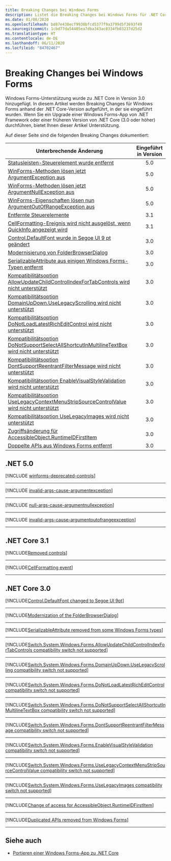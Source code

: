 ```yaml
---
title: Breaking Changes bei Windows Forms
description: Listet die Breaking Changes bei Windows Forms für .NET Core auf.
ms.date: 01/08/2020
ms.openlocfilehash: bd87e438ecf9930bfcd5377f9a3799d5f3693f49
ms.sourcegitcommit: 1cbd77da54405ea7dba343ac0334fb03237d25d2
ms.translationtype: HT
ms.contentlocale: de-DE
ms.lasthandoff: 06/11/2020
ms.locfileid: "84702467"
---
```

# <a name="breaking-changes-in-windows-forms"></a>Breaking Changes bei Windows Forms

Windows Forms-Unterstützung wurde zu .NET Core in Version 3.0 hinzugefügt. In diesem Artikel werden Breaking Changes für Windows Forms anhand der .NET Core-Version aufgeführt, in der sie eingeführt wurden. Wenn Sie ein Upgrade einer Windows Forms-App von .NET Framework oder einer früheren Version von .NET Core (3.0 oder höher) durchführen, bietet Ihnen dieser Artikel Unterstützung.

Auf dieser Seite sind die folgenden Breaking Changes dokumentiert:

| Unterbrechende Änderung | Eingeführt in Version |
| - | :-: |
| [Statusleisten-Steuerelement wurde entfernt](#removed-status-bar-controls) | 5.0 |
| [WinForms-Methoden lösen jetzt ArgumentException aus](#winforms-methods-now-throw-argumentexception) | 5.0 |
| [WinForms-Methoden lösen jetzt ArgumentNullException aus](#winforms-methods-now-throw-argumentnullexception) | 5.0 |
| [WinForms-Eigenschaften lösen nun ArgumentOutOfRangeException aus](#winforms-properties-now-throw-argumentoutofrangeexception) | 5.0 |
| [Entfernte Steuerelemente](#removed-controls) | 3.1 |
| [CellFormatting-Ereignis wird nicht ausgelöst, wenn QuickInfo angezeigt wird](#cellformatting-event-not-raised-if-tooltip-is-shown) | 3.1 |
| [Control.DefaultFont wurde in Segoe UI 9 pt geändert](#default-control-font-changed-to-segoe-ui-9-pt) | 3.0 |
| [Modernisierung von FolderBrowserDialog](#modernization-of-the-folderbrowserdialog) | 3.0 |
| [SerializableAttribute aus einigen Windows Forms-Typen entfernt](#serializableattribute-removed-from-some-windows-forms-types) | 3.0 |
| [Kompatibilitätsoption AllowUpdateChildControlIndexForTabControls wird nicht unterstützt](#allowupdatechildcontrolindexfortabcontrols-compatibility-switch-not-supported) | 3.0 |
| [Kompatibilitätsoption DomainUpDown.UseLegacyScrolling wird nicht unterstützt](#domainupdownuselegacyscrolling-compatibility-switch-not-supported) | 3.0 |
| [Kompatibilitätsoption DoNotLoadLatestRichEditControl wird nicht unterstützt](#donotloadlatestricheditcontrol-compatibility-switch-not-supported) | 3.0 |
| [Kompatibilitätsoption DoNotSupportSelectAllShortcutInMultilineTextBox wird nicht unterstützt](#donotsupportselectallshortcutinmultilinetextbox-compatibility-switch-not-supported) | 3.0 |
| [Kompatibilitätsoption DontSupportReentrantFilterMessage wird nicht unterstützt](#dontsupportreentrantfiltermessage-compatibility-switch-not-supported) | 3.0 |
| [Kompatibilitätsoption EnableVisualStyleValidation wird nicht unterstützt](#enablevisualstylevalidation-compatibility-switch-not-supported) | 3.0 |
| [Kompatibilitätsoption UseLegacyContextMenuStripSourceControlValue wird nicht unterstützt](#uselegacycontextmenustripsourcecontrolvalue-compatibility-switch-not-supported) | 3.0 |
| [Kompatibilitätsoption UseLegacyImages wird nicht unterstützt](#uselegacyimages-compatibility-switch-not-supported) | 3.0 |
| [Zugriffsänderung für AccessibleObject.RuntimeIDFirstItem](#change-of-access-for-accessibleobjectruntimeidfirstitem) | 3.0 |
| [Doppelte APIs aus Windows Forms entfernt](#duplicated-apis-removed-from-windows-forms) | 3.0 |

## <a name="net-50"></a>.NET 5.0

[!INCLUDE [winforms-deprecated-controls](../../../includes/core-changes/windowsforms/5.0/winforms-deprecated-controls.md)]

***

[!INCLUDE [invalid-args-cause-argumentexception](../../../includes/core-changes/windowsforms/5.0/invalid-args-cause-argumentexception.md)]

***

[!INCLUDE [null-args-cause-argumentnullexception](../../../includes/core-changes/windowsforms/5.0/null-args-cause-argumentnullexception.md)]

***

[!INCLUDE [invalid-args-cause-argumentoutofrangeexception](../../../includes/core-changes/windowsforms/5.0/invalid-args-cause-argumentoutofrangeexception.md)]

***

## <a name="net-core-31"></a>.NET Core 3.1

[!INCLUDE[Removed controls](~/includes/core-changes/windowsforms/3.1/remove-controls-3.1.md)]

***

[!INCLUDE[CellFormatting event](~/includes/core-changes/windowsforms/3.1/cellformatting-event-not-raised.md)]

***

## <a name="net-core-30"></a>.NET Core 3.0

[!INCLUDE[Control.DefaultFont changed to Segoe UI 9pt](~/includes/core-changes/windowsforms/3.0/control-defaultfont-changed.md)]

***

[!INCLUDE[Modernization of the FolderBrowserDialog](~/includes/core-changes/windowsforms/3.0/modernized-folderbrowserdialog.md)]

***

[!INCLUDE[SerializableAttribute removed from some Windows Forms types](~/includes/core-changes/windowsforms/3.0/remove-serializationattribute.md)]

***

[!INCLUDE[Switch.System.Windows.Forms.AllowUpdateChildControlIndexForTabControls compatibility switch not supported](~/includes/core-changes/windowsforms/3.0/deprecate-allowupdatechildcontrolindexfortabcontrols.md)]

***

[!INCLUDE[Switch.System.Windows.Forms.DomainUpDown.UseLegacyScrolling compatibility switch not supported](~/includes/core-changes/windowsforms/3.0/deprecate-uselegacyscrolling.md)]

***

[!INCLUDE[Switch.System.Windows.Forms.DoNotLoadLatestRichEditControl compatibility switch not supported](~/includes/core-changes/windowsforms/3.0/deprecate-donotloadlatestricheditcontrol.md)]

***

[!INCLUDE[Switch.System.Windows.Forms.DoNotSupportSelectAllShortcutInMultilineTextBox compatibility switch not supported](~/includes/core-changes/windowsforms/3.0/deprecate-donotsupportselectallshortcutinmultilinetextbox.md)]

***

[!INCLUDE[Switch.System.Windows.Forms.DontSupportReentrantFilterMessage compatibility switch not supported](~/includes/core-changes/windowsforms/3.0/deprecate-dontsupportreentrantfiltermessage.md)]

***

[!INCLUDE[Switch.System.Windows.Forms.EnableVisualStyleValidation compatibility switch not supported](~/includes/core-changes/windowsforms/3.0/deprecate-enablevisualstylevalidation.md)]

***

[!INCLUDE[Switch.System.Windows.Forms.UseLegacyContextMenuStripSourceControlValue compatibility switch not supported](~/includes/core-changes/windowsforms/3.0/deprecate-uselegacycontextmenustripsourcecontrolvalue.md)]

***

[!INCLUDE[Switch.System.Windows.Forms.UseLegacyImages compatibility switch not supported](~/includes/core-changes/windowsforms/3.0/deprecate-uselegacyimages.md)]

***

[!INCLUDE[Change of access for AccessibleObject.RuntimeIDFirstItem](~/includes/core-changes/windowsforms/3.0/changed-access-for-runtimeidfirstitem.md)]

***

[!INCLUDE[Duplicated APIs removed from Windows Forms](~/includes/core-changes/windowsforms/3.0/remove-duplicated-apis.md)]

***

## <a name="see-also"></a>Siehe auch

- [Portieren einer Windows Forms-App zu .NET Core](../porting/winforms.md)
